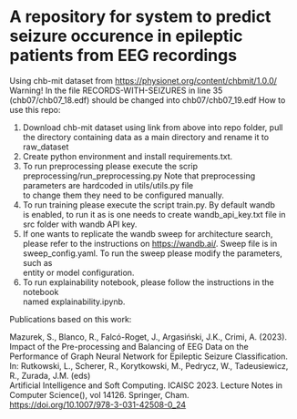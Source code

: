 # A repository for system to predict seizure occurence in epileptic patients from EEG recordings
Using chb-mit dataset from https://physionet.org/content/chbmit/1.0.0/
Warning! In the file RECORDS-WITH-SEIZURES in line 35 (chb07/chb07_18.edf) should be changed into chb07/chb07_19.edf
How to use this repo:
1. Download chb-mit dataset using link from above into repo folder, pull the directory containing data as a main
directory and rename it to raw_dataset
2. Create python environment and install requirements.txt.
3. To run preprocessing please execute the scrip preprocessing/run_preprocessing.py
Note that preprocessing parameters are hardcoded in utils/utils.py file <br>
to change them they need to be configured manually.
4. To run training please execute the script train.py. By default wandb <br>
is enabled, to run it as is one needs to create wandb_api_key.txt file in <br>
src folder with wandb API key.
5. If one wants to replicate the wandb sweep for architecture search,
please refer to the instructions on https://wandb.ai/. Sweep file is in <br>
sweep_config.yaml. To run the sweep please modify the parameters, such as <br>
entity or model configuration.
6. To run explainability notebook, please follow the instructions in the notebook <br>
named explainability.ipynb.

Publications based on this work: <br>

Mazurek, S., Blanco, R., Falcó-Roget, J., Argasiński, J.K., Crimi, A. (2023). <br> 
Impact of the Pre-processing and Balancing of EEG Data on the Performance of Graph Neural Network for Epileptic Seizure Classification.<br>
In: Rutkowski, L., Scherer, R., Korytkowski, M., Pedrycz, W., Tadeusiewicz, R., Zurada, J.M. (eds) <br>
Artificial Intelligence and Soft Computing. ICAISC 2023. Lecture Notes in Computer Science(), vol 14126. Springer, Cham. <br>
https://doi.org/10.1007/978-3-031-42508-0_24
